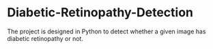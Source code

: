 # Diabetic-Retinopathy-Detection
The project is designed in Python to detect whether a given image has diabetic retinopathy or not.

